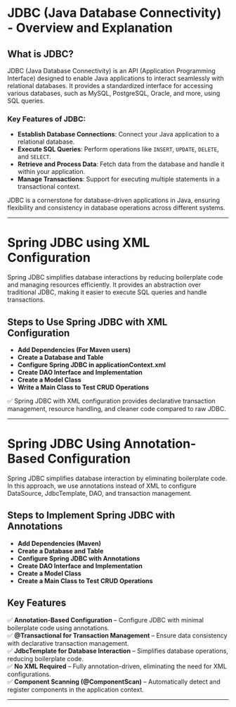 # JDBC (Java Database Connectivity) - Overview and Explanation

## What is JDBC?

JDBC (Java Database Connectivity) is an API (Application Programming Interface) designed to enable Java applications to interact seamlessly with relational databases. It provides a standardized interface for accessing various databases, such as MySQL, PostgreSQL, Oracle, and more, using SQL queries.

### Key Features of JDBC:
- **Establish Database Connections**: Connect your Java application to a relational database.
- **Execute SQL Queries**: Perform operations like `INSERT`, `UPDATE`, `DELETE`, and `SELECT`.
- **Retrieve and Process Data**: Fetch data from the database and handle it within your application.
- **Manage Transactions**: Support for executing multiple statements in a transactional context.

JDBC is a cornerstone for database-driven applications in Java, ensuring flexibility and consistency in database operations across different systems.

----------------------------------------------------------------

# Spring JDBC using XML Configuration

Spring JDBC simplifies database interactions by reducing boilerplate code and managing resources efficiently. It provides an abstraction over traditional JDBC, making it easier to execute SQL queries and handle transactions.

## Steps to Use Spring JDBC with XML Configuration
- **Add Dependencies (For Maven users)**
- **Create a Database and Table**
- **Configure Spring JDBC in applicationContext.xml**
- **Create DAO Interface and Implementation**
- **Create a Model Class**
- **Write a Main Class to Test CRUD Operations**

✅ Spring JDBC with XML configuration provides declarative transaction management, resource handling, and cleaner code compared to raw JDBC.

----------------------------------------------------------------

# Spring JDBC Using Annotation-Based Configuration

Spring JDBC simplifies database interaction by eliminating boilerplate code. In this approach, we use annotations instead of XML to configure DataSource, JdbcTemplate, DAO, and transaction management.

## Steps to Implement Spring JDBC with Annotations
- **Add Dependencies (Maven)**
- **Create a Database and Table**
- **Configure Spring JDBC with Annotations**
- **Create DAO Interface and Implementation**
- **Create a Model Class**
- **Create a Main Class to Test CRUD Operations**

## Key Features

✅ **Annotation-Based Configuration** – Configure JDBC with minimal boilerplate code using annotations.  
✅ **@Transactional for Transaction Management** – Ensure data consistency with declarative transaction management.  
✅ **JdbcTemplate for Database Interaction** – Simplifies database operations, reducing boilerplate code.  
✅ **No XML Required** – Fully annotation-driven, eliminating the need for XML configurations.  
✅ **Component Scanning (@ComponentScan)** – Automatically detect and register components in the application context.  

----------------------------------------------------------------


